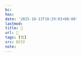 ```yaml
---
bc:
hex:
date: '2025-10-13T10:29:03+08:00'
lastmod:
title: 􂨳
url: 􂨳
tags: [呰]
src: DCCV
note:
---
```

